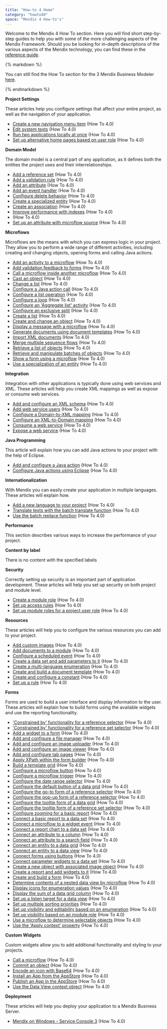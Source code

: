 ```yaml
---
title: "How-to 4 Home"
category: "howto40"
space: "Mendix 4 How-to's"
---
```

Welcome to the Mendix 4 How To section. Here you will find short step-by-step guides to help you with some of the more challenging aspects of the Mendix Framework. Should you be looking for in-depth descriptions of the various aspects of the Mendix technology, you can find these in the [reference guide](https://world.mendix.com/display/refguide4/Introduction).

<div class="alert alert-info">{% markdown %}

You can still find the How To section for the 3 Mendix Business Modeler [here](https://world.mendix.com/display/howto30/Home).

{% endmarkdown %}</div>**Project Settings**

These articles help you configure settings that affect your entire project, as well as the navigation of your application.

*   [Create a new navigation menu item](/display/howto40/Create+a+new+navigation+menu+item) (How To 4.0)
*   [Edit system texts](/display/howto40/Edit+system+texts) (How To 4.0)
*   [Run two applications locally at once](/display/howto40/Run+two+applications+locally+at+once) (How To 4.0)
*   [Set up alternative home pages based on user role](/display/howto40/Set+up+alternative+home+pages+based+on+user+role) (How To 4.0)

**Domain Model**

The domain model is a central part of any application, as it defines both the entities the project uses and their interrelationships.

*   [Add a reference set](/display/howto40/Add+a+reference+set) (How To 4.0)
*   [Add a validation rule](/display/howto40/Add+a+validation+rule) (How To 4.0)
*   [Add an attribute](/display/howto40/Add+an+attribute) (How To 4.0)
*   [Add an event handler](/display/howto40/Add+an+event+handler) (How To 4.0)
*   [Configure delete behavior](/display/howto40/Configure+delete+behavior) (How To 4.0)
*   [Create a specialized entity](/display/howto40/Create+a+specialized+entity) (How To 4.0)
*   [Create an association](/display/howto40/Create+an+association) (How To 4.0)
*   [Improve performance with indexes](/display/howto40/Improve+performance+with+indexes) (How To 4.0)
*   (How To 4.0)
*   [Set up an attribute with microflow source](/display/howto40/Set+up+an+attribute+with+microflow+source) (How To 4.0)

**Microflows**

Microflows are the means with which you can express logic in your project. They allow you to perform a wide range of different activities, including creating and changing objects, opening forms and calling Java actions.

*   [Add an activity to a microflow](/display/howto40/Add+an+activity+to+a+microflow) (How To 4.0)
*   [Add validation feedback to forms](/display/howto40/Add+validation+feedback+to+forms) (How To 4.0)
*   [Call a microflow inside another microflow](/display/howto40/Call+a+microflow+inside+another+microflow) (How To 4.0)
*   [Cast an object](/display/howto40/Cast+an+object) (How To 4.0)
*   [Change a list](/display/howto40/Change+a+list) (How To 4.0)
*   [Configure a Java action call](/display/howto40/Configure+a+Java+action+call) (How To 4.0)
*   [Configure a list operation](/display/howto40/Configure+a+list+operation) (How To 4.0)
*   [Configure a loop](/display/howto40/Configure+a+loop) (How To 4.0)
*   [Configure an 'Aggregate list' activity](/display/howto40/Configure+an+%27Aggregate+list%27+activity) (How To 4.0)
*   [Configure an exclusive split](/display/howto40/Configure+an+exclusive+split) (How To 4.0)
*   [Create a list](/display/howto40/Create+a+list) (How To 4.0)
*   [Create and change an object](/display/howto40/Create+and+change+an+object) (How To 4.0)
*   [Display a message with a microflow](/display/howto40/Display+a+message+with+a+microflow) (How To 4.0)
*   [Generate documents using document templates](/display/howto40/Generate+documents+using+document+templates) (How To 4.0)
*   [Import XML documents](/display/howto40/Import+XML+documents) (How To 4.0)
*   [Merge multiple sequence flows](/display/howto40/Merge+multiple+sequence+flows) (How To 4.0)
*   [Retrieve a list of objects](/display/howto40/Retrieve+a+list+of+objects) (How To 4.0)
*   [Retrieve and manipulate batches of objects](/display/howto40/Retrieve+and+manipulate+batches+of+objects) (How To 4.0)
*   [Show a form using a microflow](/display/howto40/Show+a+form+using+a+microflow) (How To 4.0)
*   [Use a specialization of an entity](/display/howto40/Use+a+specialization+of+an+entity) (How To 4.0)

**Integration**

Integration with other applications is typically done using web services and XML. These articles will help you create XML mappings as well as expose or consume web services.

*   [Add and configure an XML schema](/display/howto40/Add+and+configure+an+XML+schema) (How To 4.0)
*   [Add web service users](/display/howto40/Add+web+service+users) (How To 4.0)
*   [Configure a Domain-to-XML mapping](/display/howto40/Configure+a+Domain-to-XML+mapping) (How To 4.0)
*   [Configure an XML-to-Domain mapping](/display/howto40/Configure+an+XML-to-Domain+mapping) (How To 4.0)
*   [Consume a web service](/display/howto40/Consume+a+web+service) (How To 4.0)
*   [Expose a web service](/display/howto40/Expose+a+web+service) (How To 4.0)

**Java Programming**

This article will explain how you can add Java actions to your project with the help of Eclipse.

*   [Add and configure a Java action](/display/howto40/Add+and+configure+a+Java+action) (How To 4.0)
*   [Configure Java actions using Eclipse](/display/howto40/Configure+Java+actions+using+Eclipse) (How To 4.0)

**Internationalization**

With Mendix you can easily create your application in multiple languages. These articles will explain how.

*   [Add a new language to your project](/display/howto40/Add+a+new+language+to+your+project) (How To 4.0)
*   [Translate texts with the batch translate function](/display/howto40/Translate+texts+with+the+batch+translate+function) (How To 4.0)
*   [Use the batch replace function](/display/howto40/Use+the+batch+replace+function) (How To 4.0)

**Performance**

This section describes various ways to increase the performance of your project.

**Content by label**

There is no content with the specified labels

**Security**

Correctly setting up security is an important part of application development. These articles will help you set up security on both project and module level.

*   [Create a module role](/display/howto40/Create+a+module+role) (How To 4.0)
*   [Set up access rules](/display/howto40/Set+up+access+rules) (How To 4.0)
*   [Set up module roles for a project user role](/display/howto40/Set+up+module+roles+for+a+project+user+role) (How To 4.0)

**Resources**

These articles will help you to configure the various resources you can add to your project.

*   [Add custom images](/display/howto40/Add+custom+images) (How To 4.0)
*   [Add documents to a module](/display/howto40/Add+documents+to+a+module) (How To 4.0)
*   [Configure a scheduled event](/display/howto40/Configure+a+scheduled+event) (How To 4.0)
*   [Create a data set and add parameters to it](/display/howto40/Create+a+data+set+and+add+parameters+to+it) (How To 4.0)
*   [Create a multi-language enumeration](/display/howto40/Create+a+multi-language+enumeration) (How To 4.0)
*   [Create and build a document template](/display/howto40/Create+and+build+a+document+template) (How To 4.0)
*   [Create and configure a constant](/display/howto40/Create+and+configure+a+constant) (How To 4.0)
*   [Set up a rule](/display/howto40/Set+up+a+rule) (How To 4.0)

**Forms**

Forms are used to build a user interface and display information to the user. These articles will explain how to build forms using the available widgets and use the reporting functionality.

*   ['Constrained by' functionality for a reference selector](/display/howto40/%27Constrained+by%27+functionality+for+a+reference+selector) (How To 4.0)
*   ['Constrained by' functionality for a reference set selector](/display/howto40/%27Constrained+by%27+functionality+for+a+reference+set+selector) (How To 4.0)
*   [Add a widget to a form](/display/howto40/Add+a+widget+to+a+form) (How To 4.0)
*   [Add and configure a file manager](/display/howto40/Add+and+configure+a+file+manager) (How To 4.0)
*   [Add and configure an image uploader](/display/howto40/Add+and+configure+an+image+uploader) (How To 4.0)
*   [Add and configure an image viewer](/display/howto40/Add+and+configure+an+image+viewer) (How To 4.0)
*   [Add and configure tab pages](/display/howto40/Add+and+configure+tab+pages) (How To 4.0)
*   [Apply XPath within the form builder](/display/howto40/Apply+XPath+within+the+form+builder) (How To 4.0)
*   [Build a template grid](/display/howto40/Build+a+template+grid) (How To 4.0)
*   [Configure a microflow button](/display/howto40/Configure+a+microflow+button) (How To 4.0)
*   [Configure a microflow trigger](/display/howto40/Configure+a+microflow+trigger) (How To 4.0)
*   [Configure the date range selector](/display/howto40/Configure+the+date+range+selector) (How To 4.0)
*   [Configure the default button of a data grid](/display/howto40/Configure+the+default+button+of+a+data+grid) (How To 4.0)
*   [Configure the go-to form of a reference selector](/display/howto40/Configure+the+go-to+form+of+a+reference+selector) (How To 4.0)
*   [Configure the pop-up form of a reference selector](/display/howto40/Configure+the+pop-up+form+of+a+reference+selector) (How To 4.0)
*   [Configure the tooltip form of a data grid](/display/howto40/Configure+the+tooltip+form+of++a+data+grid) (How To 4.0)
*   [Configure the tooltip form of a reference set selector](/display/howto40/Configure+the+tooltip+form+of+a+reference+set+selector) (How To 4.0)
*   [Configure zooming for a basic report](/display/howto40/Configure+zooming+for+a+basic+report) (How To 4.0)
*   [Connect a basic report to a data set](/display/howto40/Connect+a+basic+report+to+a+data+set) (How To 4.0)
*   [Connect a microflow to a widget event](/display/howto40/Connect+a+microflow+to+a+widget+event) (How To 4.0)
*   [Connect a report chart to a data set](/display/howto40/Connect+a+report+chart+to+a+data+set) (How To 4.0)
*   [Connect an attribute to a column](/display/howto40/Connect+an+attribute+to+a+column) (How To 4.0)
*   [Connect an attribute to a search field](/display/howto40/Connect+an+attribute+to+a+search+field) (How To 4.0)
*   [Connect an entity to a data grid](/display/howto40/Connect+an+entity+to+a+data+grid) (How To 4.0)
*   [Connect an entity to a data view](/display/howto40/Connect+an+entity+to+a+data+view) (How To 4.0)
*   [Connect forms using buttons](/display/howto40/Connect+forms+using+buttons) (How To 4.0)
*   [Connect parameter widgets to a data set](/display/howto40/Connect+parameter+widgets+to+a+data+set) (How To 4.0)
*   [Create a new object with associated image object](/display/howto40/Create+a+new+object+with+associated+image+object) (How To 4.0)
*   [Create a report and add widgets to it](/display/howto40/Create+a+report+and+add+widgets+to+it) (How To 4.0)
*   [Create and build a form](/display/howto40/Create+and+build+a+form) (How To 4.0)
*   [Determine contents of a nested data view by microflow](/display/howto40/Determine+contents+of+a+nested+data+view+by+microflow) (How To 4.0)
*   [Display icons for enumeration values](/display/howto40/Display+icons+for+enumeration+values) (How To 4.0)
*   [Display the sum of a data grid column](/display/howto40/Display+the+sum+of+a+data+grid+column) (How To 4.0)
*   [Set up a listen target for a data view](/display/howto40/Set+up+a+listen+target+for+a+data+view) (How To 4.0)
*   [Set up multiple sorting priorities](/display/howto40/Set+up+multiple+sorting+priorities) (How To 4.0)
*   [Set up visibility and editability based on an enumeration](/display/howto40/Set+up+visibility+and+editability+based+on+an+enumeration) (How To 4.0)
*   [Set up visibility based on an module role](/display/howto40/Set+up+visibility+based+on+an+module+role) (How To 4.0)
*   [Use a microflow to determine selectable objects](/display/howto40/Use+a+microflow+to+determine+selectable+objects) (How To 4.0)
*   [Use the 'Apply context' property](/display/howto40/Use+the+%27Apply+context%27+property) (How To 4.0)

**Custom Widgets**

Custom widgets allow you to add additional functionality and styling to your projects.

*   [Call a microflow](/display/howto40/Call+a+microflow) (How To 4.0)
*   [Commit an object](/display/howto40/Commit+an+object) (How To 4.0)
*   [Encode an icon with Base64](/display/howto40/Encode+an+icon+with+Base64) (How To 4.0)
*   [Install an App from the AppStore](/display/howto40/Install+an+App+from+the+AppStore) (How To 4.0)
*   [Publish an App in the AppStore](/display/howto40/Publish+an+App+in+the+AppStore) (How To 4.0)
*   [Use the Data View context object](/display/howto40/Use+the+Data+View+context+object) (How To 4.0)

**Deployment**

These articles will help you deploy your application to a Mendix Business Server.

*   [Mendix on Windows - Service Console 3](/display/howto40/Mendix+on+Windows+-+Service+Console+3) (How To 4.0)